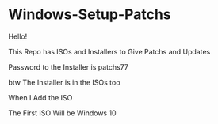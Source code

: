 # Windows-Setup-Patchs

Hello!

This Repo has ISOs and Installers to Give Patchs and Updates

Password to the Installer is patchs77

btw The Installer is in the ISOs too

When I Add the ISO

The First ISO Will be Windows 10
